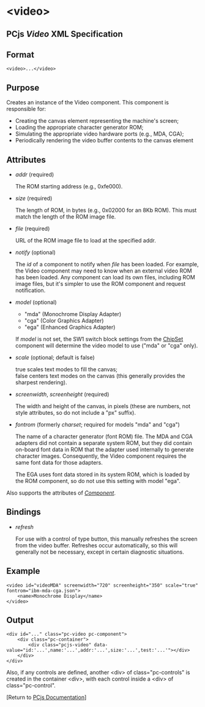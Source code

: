 &lt;video&gt;
===

PCjs *Video* XML Specification
---

Format
---
	<video>...</video>

Purpose
---
Creates an instance of the Video component. This component is responsible for:

- Creating the canvas element representing the machine's screen;
- Loading the appropriate character generator ROM;
- Simulating the appropriate video hardware ports (e.g., MDA, CGA);
- Periodically rendering the video buffer contents to the canvas element

Attributes
---
 * *addr* (required)
 
	The ROM starting address (e.g., 0xfe000).
	
 * *size* (required)
 
	The length of ROM, in bytes (e.g., 0x02000 for an 8Kb ROM). This must match the length of the ROM image file.
	
 * *file* (required)
 
	URL of the ROM image file to load at the specified addr.
	
 * *notify* (optional)
 
	The *id* of a component to notify when *file* has been loaded. For example, the Video	component may need
	to know when an external video ROM has been loaded. Any component can load its own files, including ROM image files,
	but it's simpler to use the ROM component and request notification.

 * *model* (optional)

	* "mda" (Monochrome Display Adapter)
	* "cga" (Color Graphics Adapter)
	* "ega" (Enhanced Graphics Adapter)

	If *model* is not set, the SW1 switch block settings from the [ChipSet](/docs/pcjs/chipset/) component will
	determine the video model to use ("mda" or "cga" only).
	
 * *scale* (optional; default is false)
 
	true scales text modes to fill the canvas;  
	false centers text modes on the canvas (this generally provides the sharpest rendering).
	
 *  *screenwidth*, *screenheight* (required)
 
	The width and height of the canvas, in pixels (these are numbers, not style attributes, so do not include
	a "px" suffix).
	
 * *fontrom* (formerly *charset*; required for models "mda" and "cga")
 
	The name of a character generator (font ROM) file. The MDA and CGA adapters did not contain a separate
	system ROM, but they did contain on-board font data in ROM that the adapter used internally to generate character
	images. Consequently, the Video component requires the same font data for those adapters.
	
	The EGA uses font data stored in its system ROM, which is loaded by the ROM component, so do not use this
	setting with model "ega".
	
Also supports the attributes of *[Component](/docs/pcjs/component/)*.

Bindings
---
 * *refresh*
 
	For use with a control of type button, this manually refreshes the screen from the video buffer.
	Refreshes occur automatically, so this will generally not be necessary, except in certain diagnostic situations.

Example
---
	<video id="videoMDA" screenwidth="720" screenheight="350" scale="true" fontrom="ibm-mda-cga.json">
    	<name>Monochrome Display</name>
    </video>

Output
---
	<div id="..." class="pc-video pc-component">
		<div class="pc-container">
			<div class="pcjs-video" data-value="id:'...',name:'...',addr:'...',size:'...',test:'...'"></div>
		</div>
	</div>

Also, if any controls are defined, another &lt;div&gt; of class="pc-controls" is created in the container &lt;div&gt;,
with each control inside a &lt;div&gt; of class="pc-control".

[Return to [PCjs Documentation](..)]